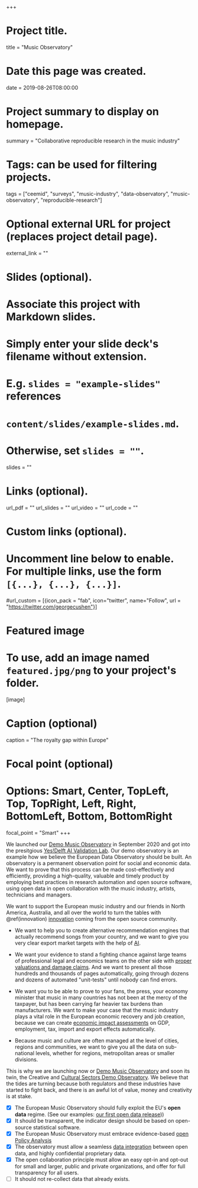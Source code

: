 +++
# Project title.
title = "Music Observatory"

# Date this page was created.
date = 2019-08-26T08:00:00

# Project summary to display on homepage.
summary = "Collaborative reproducible research in the music industry"

# Tags: can be used for filtering projects.
tags = ["ceemid", "surveys", "music-industry", "data-observatory", "music-observatory", "reproducible-research"]

# Optional external URL for project (replaces project detail page).
external_link = ""

# Slides (optional).
#   Associate this project with Markdown slides.
#   Simply enter your slide deck's filename without extension.
#   E.g. `slides = "example-slides"` references 
#   `content/slides/example-slides.md`.
#   Otherwise, set `slides = ""`.
slides = ""

# Links (optional).
url_pdf = ""
url_slides = ""
url_video = ""
url_code = ""

# Custom links (optional).
#   Uncomment line below to enable. For multiple links, use the form `[{...}, {...}, {...}]`.
#url_custom = [{icon_pack = "fab", icon="twitter", name="Follow", url = "https://twitter.com/georgecushen"}]

# Featured image
# To use, add an image named `featured.jpg/png` to your project's folder. 
[image]
  # Caption (optional)
  caption = "The royalty gap within Europe"
  
  # Focal point (optional)
  # Options: Smart, Center, TopLeft, Top, TopRight, Left, Right, BottomLeft, Bottom, BottomRight
  focal_point = "Smart"
+++

We launched our [Demo Music Observatory](https://dataandlyrics.com/post/2020-09-15-music-observatory-launch/) in September 2020 and got into the presitgious [Yes!Delft AI Validation Lab](https://dataandlyrics.com/post/2020-09-25-yesdelft-validation/). Our demo observatory is an example how we believe the European Data Observatory should be built. An observatory is a permanent observation point for social and economic data. We want to prove that this process can be made cost-effectively and efficiently, providing a high-quality, valuable and timely product by employing best practices in research automation and open source software, using open data in open collaboration with the music industry, artists, technicians and managers.

We want to support the European music industry and our friends in North America, Australia, and all over the world to turn the tables with \@ref(innovation) [innovation](#innovation) coming from the open source community.

* We want to help you to create alternative recommendation engines that actually recommend songs from your country, and we want to give you very clear export market targets with the help of [AI](#ai).

* We want your evidence to stand a fighting chance against large teams of professional legal and economics teams on the other side with [proper valuations and damage claims](#valuation).  And we want to present all those hundreds and thousands of pages automatically, going through dozens and dozens of automated "unit-tests" until nobody can find errors.

* We want you to be able to prove to your fans, the press, your economy minister that music in many countries has not been at the mercy of the taxpayer, but has been carrying far heavier tax burdens than manufacturers.  We want to make your case that the music industry plays a vital role in the European economic recovery and job creation, because we can create [economic impact assessments](#eia) on GDP, employment, tax, import and export effects automatically. 

* Because music and culture are often managed at the level of cities, regions and communities, we want to give you all the data on sub-national levels, whether for regions, metropolitan areas or smaller divisions. 

This is why we are launching now or [Demo Music Observatory](https://music.dataobservatory.eu/) and soon its twin, the Creative and [Cultural Sectors Demo Observatory](https://ccs.dataobservatory.eu/). We believe that the tides are turning because both regulators and these industries have started to fight back, and there is an awful lot of value, money and creativity is at stake.

- [x] The European Music Observatory should fully exploit the EU's **open data** regime. (See our examples: [our first open data release](https://dataandlyrics.com/post/2020-04-16-regional-opendata-release/)))
- [x] It should be transparent, the indicator design should be based on open-source statistical software.
- [x] The European Music Observatory must embrace evidence-based [open Policy Analysis](https://music.dataobservatory.eu/approach.html#opa)
- [x] The observatory must allow a seamless [data integration](https://music.dataobservatory.eu/approach.html#dataintegration) between open data, and highly confidential proprietary data.
- [x] The open collaboration principle must allow an easy opt-in and opt-out for small and larger, public and private organizations, and offer for full transparency for all users.
- [ ] It should not re-collect data that already exists.